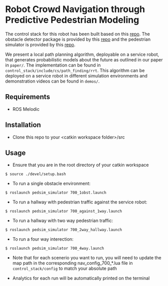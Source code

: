 # Robot Crowd Navigation through Predictive Pedestrian Modeling
The control stack for this robot has been built based on this [repo](https://github.com/kylevedder/ServiceRobotControlStack). The obstacle detector package is provided by this [repo](https://github.com/tysik/obstacle_detector) and the pedestrian simulator is provided by this [repo](https://github.com/srl-freiburg/pedsim_ros).

We present a local path planning algorithm, deployable on a service robot, that generates probabilistic models about the future as outlined in our paper in `paper/`. The implementation can be found in `control_stack/include/cs/path_finding/rrt`. This algorithm can be deployed on a service robot in different simulation environments and demonstration videos can be found in `demos/`.

## Requirements

- ROS Melodic

## Installation
- Clone this repo to your \<catkin workspace folder\>/src

## Usage
- Ensure that you are in the root directory of your catkin workspace

`$ source ./devel/setup.bash`

- To run a single obstacle environment:

`$ roslaunch pedsim_simulator 700_1obst.launch`

- To run a hallway with pedestrian traffic against the service robot:

`$ roslaunch pedsim_simulator 700_against_1way.launch`

- To run a hallway with two way pedestrian traffic:

`$ roslaunch pedsim_simulator 700_2way_hallway.launch`

- To run a four way interection:

`$ roslaunch pedsim_simulator 700_4way.launch`

- Note that for each scenerio you want to run, you will need to update the map path in the corresponding nav_config_700_*.lua file in `control_stack/config` to match your absolute path

- Analytics for each run will be automatically printed on the terminal
